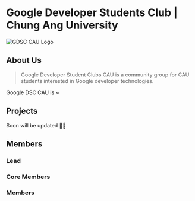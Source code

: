 # Google Developer Students Club | Chung Ang University

![GDSC CAU Logo](./contents/GoodleDSC_CAU.png)

## About Us

> Google Developer Student Clubs CAU is a community group for CAU students interested in Google developer technologies.

Google DSC CAU is ~

## Projects

Soon will be updated ✌🏼

## Members

### Lead

### Core Members

### Members 
